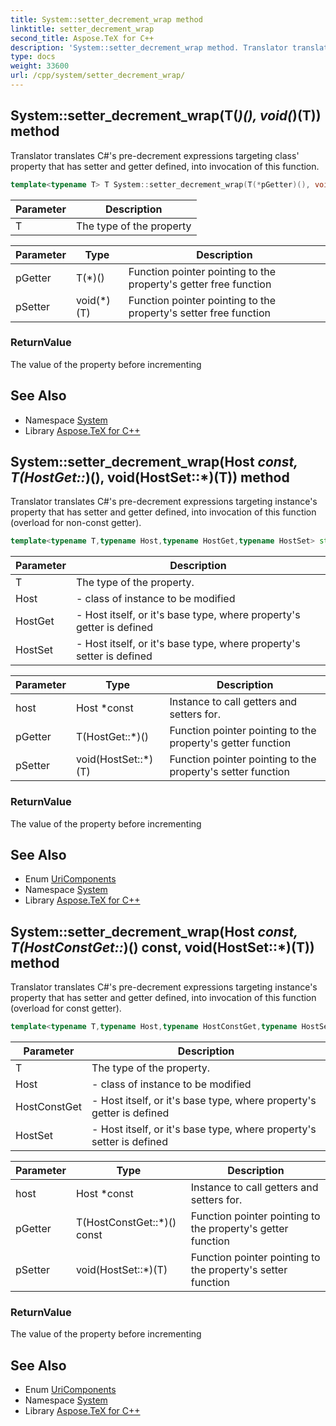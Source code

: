 ```yaml
---
title: System::setter_decrement_wrap method
linktitle: setter_decrement_wrap
second_title: Aspose.TeX for C++
description: 'System::setter_decrement_wrap method. Translator translates C#''s pre-decrement expressions targeting class'' property that has setter and getter defined, into invocation of this function in C++.'
type: docs
weight: 33600
url: /cpp/system/setter_decrement_wrap/
---
```

## System::setter_decrement_wrap(T(*)(), void(*)(T)) method


Translator translates C#'s pre-decrement expressions targeting class' property that has setter and getter defined, into invocation of this function.

```cpp
template<typename T> T System::setter_decrement_wrap(T(*pGetter)(), void(*pSetter)(T))
```


| Parameter | Description |
| --- | --- |
| T | The type of the property |

| Parameter | Type | Description |
| --- | --- | --- |
| pGetter | T(*)() | Function pointer pointing to the property's getter free function |
| pSetter | void(*)(T) | Function pointer pointing to the property's setter free function |

### ReturnValue

The value of the property before incrementing

## See Also

* Namespace [System](../)
* Library [Aspose.TeX for C++](../../)
## System::setter_decrement_wrap(Host *const, T(HostGet::*)(), void(HostSet::*)(T)) method


Translator translates C#'s pre-decrement expressions targeting instance's property that has setter and getter defined, into invocation of this function (overload for non-const getter).

```cpp
template<typename T,typename Host,typename HostGet,typename HostSet> std::enable_if<std::is_base_of<HostGet, Host>::value &&std::is_base_of<HostSet, Host>::value, T>::type System::setter_decrement_wrap(Host *const host, T(HostGet::*pGetter)(), void(HostSet::*pSetter)(T))
```


| Parameter | Description |
| --- | --- |
| T | The type of the property. |
| Host | - class of instance to be modified |
| HostGet | - Host itself, or it's base type, where property's getter is defined |
| HostSet | - Host itself, or it's base type, where property's setter is defined |

| Parameter | Type | Description |
| --- | --- | --- |
| host | Host *const | Instance to call getters and setters for. |
| pGetter | T(HostGet::*)() | Function pointer pointing to the property's getter function |
| pSetter | void(HostSet::*)(T) | Function pointer pointing to the property's setter function |

### ReturnValue

The value of the property before incrementing

## See Also

* Enum [UriComponents](../uricomponents/)
* Namespace [System](../)
* Library [Aspose.TeX for C++](../../)
## System::setter_decrement_wrap(Host *const, T(HostConstGet::*)() const, void(HostSet::*)(T)) method


Translator translates C#'s pre-decrement expressions targeting instance's property that has setter and getter defined, into invocation of this function (overload for const getter).

```cpp
template<typename T,typename Host,typename HostConstGet,typename HostSet> std::enable_if<std::is_base_of<HostConstGet, Host>::value &&std::is_base_of<HostSet, Host>::value, T>::type System::setter_decrement_wrap(Host *const host, T(HostConstGet::*pGetter)() const, void(HostSet::*pSetter)(T))
```


| Parameter | Description |
| --- | --- |
| T | The type of the property. |
| Host | - class of instance to be modified |
| HostConstGet | - Host itself, or it's base type, where property's getter is defined |
| HostSet | - Host itself, or it's base type, where property's setter is defined |

| Parameter | Type | Description |
| --- | --- | --- |
| host | Host *const | Instance to call getters and setters for. |
| pGetter | T(HostConstGet::*)() const | Function pointer pointing to the property's getter function |
| pSetter | void(HostSet::*)(T) | Function pointer pointing to the property's setter function |

### ReturnValue

The value of the property before incrementing

## See Also

* Enum [UriComponents](../uricomponents/)
* Namespace [System](../)
* Library [Aspose.TeX for C++](../../)

